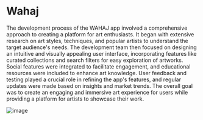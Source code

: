 # Wahaj

The development process of the WAHAJ app involved a comprehensive approach to creating a platform for art enthusiasts. It began with extensive research on art styles, techniques, and popular artists to understand the target audience's needs. The development team then focused on designing an intuitive and visually appealing user interface, incorporating features like curated collections and search filters for easy exploration of artworks. Social features were integrated to facilitate engagement, and educational resources were included to enhance art knowledge.  User feedback and testing played a crucial role in refining the app's features, and regular updates were made based on insights and market trends. The overall goal was to create an engaging and immersive art experience for users while providing a platform for artists to showcase their work.

![image](https://github.com/Taif0bader/Wahaj/assets/106008150/87257659-9037-472d-ba94-e0b46cbf641b)
